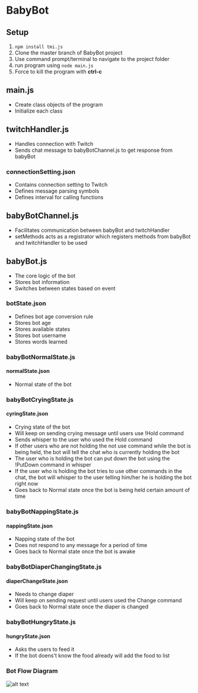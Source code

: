 # BabyBot

## Setup

1. `npm install tmi.js`
2. Clone the master branch of BabyBot project
3. Use command prompt/terminal to navigate to the project folder
4. run program using `node main.js`
5. Force to kill the program with **ctrl-c**

## main.js
- Create class objects of the program
- Initialize each class

## twitchHandler.js
- Handles connection with Twitch
- Sends chat message to babyBotChannel.js to get response from babyBot

### connectionSetting.json
- Contains connection setting to Twitch
- Defines message parsing symbols
- Defines interval for calling functions

## babyBotChannel.js
- Facilitates communication between babyBot and twitchHandler
- setMethods acts as a registrator which registers methods from babyBot and twitchHandler to be used

## babyBot.js
- The core logic of the bot
- Stores bot information
- Switches between states based on event

### botState.json
- Defines bot age conversion rule
- Stores bot age
- Stores available states
- Stores bot username
- Stores words learned

### babyBotNormalState.js
#### normalState.json
- Normal state of the bot

### babyBotCryingState.js
#### cyringState.json
- Crying state of the bot
- Will keep on sending crying message until users use !Hold command
- Sends whisper to the user who used the Hold command
- If other users who are not holding the not use command while the bot is being held, the bot will tell the chat who is currently holding the bot
- The user who is holding the bot can put down the bot using the !PutDown command in whisper
- If the user who is holding the bot tries to use other commands in the chat, the bot will whisper to the user telling him/her he is holding the bot right now
- Goes back to Normal state once the bot is being held certain amount of time

### babyBotNappingState.js
#### nappingState.json
- Napping state of the bot
- Does not respond to any message for a period of time
- Goes back to Normal state once the bot is awake

### babyBotDiaperChangingState.js
#### diaperChangeState.json
- Needs to change diaper
- Will keep on sending request until users used the Change command
- Goes back to Normal state once the diaper is changed

### babyBotHungryState.js
#### hungryState.json
- Asks the users to feed it
- If the bot doens't know the food already will add the food to list


### Bot Flow Diagram
![alt text](https://github.com/ihwang1/BabyBot/blob/master/Design/BabyBot%20Flow.jpg "BabyBot Flow Chart")

